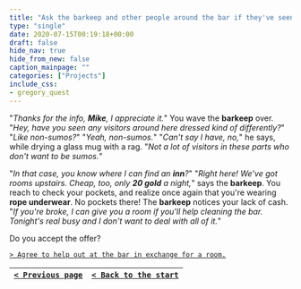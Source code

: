 ```yaml
---
title: "Ask the barkeep and other people around the bar if they've seen any of your missing party members, and inquire about a place to stay for the night."
type: "single"
date: 2020-07-15T00:19:18+00:00
draft: false
hide_nav: true
hide_from_new: false
caption_mainpage: ""
categories: ["Projects"]
include_css:
- gregory_quest
---
```


"*Thanks for the info, **Mike**, I appreciate it.*" You wave the **barkeep** over. "*Hey, have you seen any visitors around here dressed kind of differently?*" "*Like non-sumos?*" "*Yeah, non-sumos.*" "*Can't say I have, no,*" he says, while drying a glass mug with a rag. "*Not a lot of visitors in these parts who don't want to be sumos.*"

"*In that case, you know where I can find an **inn**?*" "*Right here! We've got rooms upstairs. Cheap, too, only **20 gold** a night,*" says the **barkeep**. You reach to check your pockets, and realize once again that you're wearing **rope underwear**. No pockets there! The **barkeep** notices your lack of cash. "*If you're broke, I can give you a room if you'll help cleaning the bar. Tonight's real busy and I don't want to deal with all of it.*"

Do you accept the offer?

[``> Agree to help out at the bar in exchange for a room.``](../63)

|[``< Previous page``](../61)|[``< Back to the start``](../)|
|---|---|
